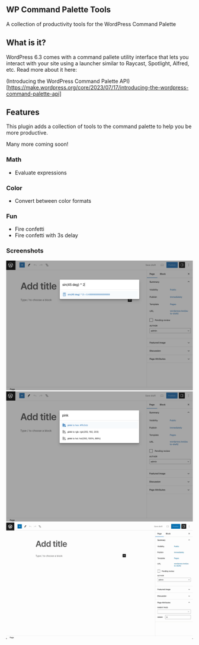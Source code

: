 ## WP Command Palette Tools

A collection of productivity tools for the WordPress Command Palette

## What is it?

WordPress 6.3 comes with a command pallete utility interface that lets you interact with your site using a launcher similar to Raycast, Spotlight, Alfred, etc. Read more about it here:

(Introducing the WordPress Command Palette API)[https://make.wordpress.org/core/2023/07/17/introducing-the-wordpress-command-palette-api]

## Features

This plugin adds a collection of tools to the command palette to help you be more productive.

Many more coming soon!

### Math
- Evaluate expressions

### Color
- Convert between color formats

### Fun
- Fire confetti
- Fire confetti with 3s delay

### Screenshots

![alt text](.wordpress-org/screenshot-1.png 'Math')
![alt text](.wordpress-org/screenshot-2.png 'Color')
![alt text](.wordpress-org/screenshot-3.gif 'Fun')

